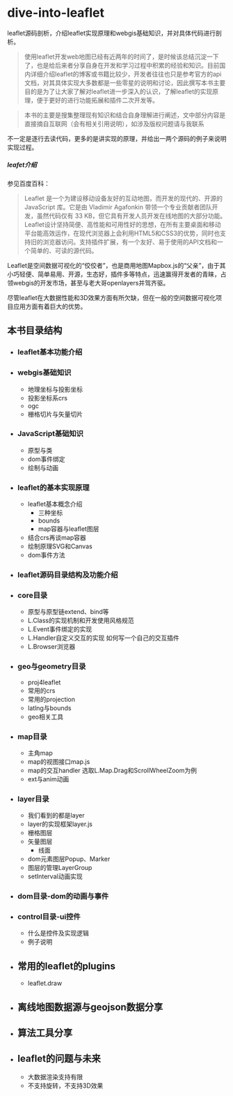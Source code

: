 # dive-into-leaflet
leaflet源码剖析，介绍leaflet实现原理和webgis基础知识，并对具体代码进行剖析。   

> 使用leaflet开发web地图已经有近两年的时间了，是时候该总结沉淀一下了，也是给后来者分享自身在开发和学习过程中积累的经验和知识。目前国内详细介绍leaflet的博客或书籍比较少，开发者往往也只是参考官方的api文档，对其具体实现大多数都是一些零星的说明和讨论，因此撰写本书主要目的是为了让大家了解对leaflet进一步深入的认识，了解leaflet的实现原理，便于更好的进行功能拓展和插件二次开发等。

>本书的主要是搜集整理现有知识和结合自身理解进行阐述，文中部分内容是直接摘自互联网（会有相关引用说明），如涉及版权问题请与我联系

不一定是逐行去读代码，更多的是讲实现的原理，并给出一两个源码的例子来说明实现过程。

##### leafet介绍
参见百度百科：   
>Leaflet 是一个为建设移动设备友好的互动地图，而开发的现代的、开源的 JavaScript 库。它是由 Vladimir Agafonkin 带领一个专业贡献者团队开发，虽然代码仅有 33 KB，但它具有开发人员开发在线地图的大部分功能。Leaflet设计坚持简便、高性能和可用性好的思想，在所有主要桌面和移动平台能高效运作，在现代浏览器上会利用HTML5和CSS3的优势，同时也支持旧的浏览器访问。支持插件扩展，有一个友好、易于使用的API文档和一个简单的、可读的源代码。 

Leaflet是空间数据可视化的“佼佼者”，也是商用地图Mapbox.js的“父亲”，由于其小巧轻便、简单易用、开源，生态好，插件多等特点，迅速赢得开发者的青睐，占领webgis的开发市场，甚至与老大哥openlayers并驾齐驱。   

尽管leaflet在大数据性能和3D效果方面有所欠缺，但在一般的空间数据可视化项目应用方面有着巨大的优势。


## 本书目录结构

- ### leaflet基本功能介绍
- ### webgis基础知识
  - 地理坐标与投影坐标
  - 投影坐标系crs
  - ogc
  - 栅格切片与矢量切片
- ### JavaScript基础知识
  - 原型与类
  - dom事件绑定
  - 绘制与动画
- ### leaflet的基本实现原理
  - leaflet基本概念介绍
    - 三种坐标
    - bounds
    - map容器与leaflet图层
  - 结合crs再谈map容器
  - 绘制原理SVG和Canvas
  - dom事件方法
- ### leaflet源码目录结构及功能介绍
- ### core目录
  -  原型与原型链extend、bind等   
  -  L.Class的实现机制和开发使用风格规范   
  -  L.Event事件绑定的实现
  -  L.Handler自定义交互的实现
    如何写一个自己的交互插件
  -  L.Browser浏览器
- ### geo与geometry目录
  - proj4leaflet
  - 常用的crs
  - 常用的projection
  - latlng与bounds
  - geo相关工具
- ### map目录
  - 主角map
  -  map的视图接口map.js
  -  map的交互handler
  选取L.Map.Drag和ScrollWheelZoom为例
  - ext与anim动画
- ### layer目录
  - 我们看到的都是layer
  - layer的实现框架layer.js
  - 栅格图层
  - 矢量图层
    -  线面
  - dom元素图层Popup、Marker
  - 图层的管理LayerGroup
  - setInterval动画实现
- ### dom目录-dom的动画与事件
- ### control目录-ui控件
  - 什么是控件及实现逻辑
  - 例子说明
- ## 常用的leaflet的plugins
  - leaflet.draw
- ## 离线地图数据源与geojson数据分享
- ## 算法工具分享
- ## leaflet的问题与未来
  - 大数据渲染支持有限
  - 不支持旋转，不支持3D效果
